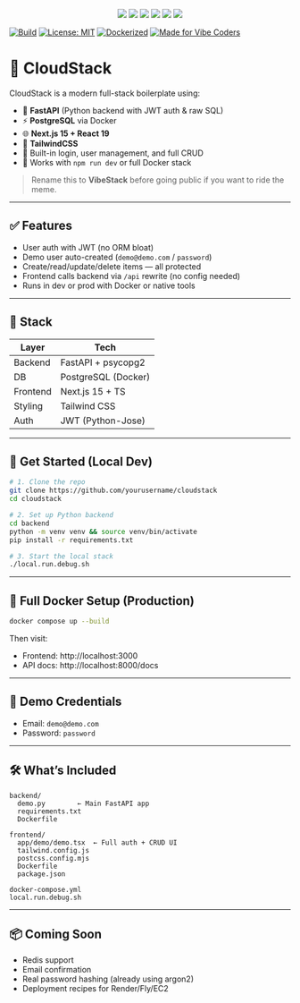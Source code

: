 <p align="center">
  <img src="https://img.shields.io/badge/FastAPI-090909?style=for-the-badge&logo=fastapi&logoColor=00FF84" />
  <img src="https://img.shields.io/badge/Next.js-000000?style=for-the-badge&logo=next.js&logoColor=white" />
  <img src="https://img.shields.io/badge/Tailwind_CSS-38B2AC?style=for-the-badge&logo=tailwind-css&logoColor=white" />
  <img src="https://img.shields.io/badge/PostgreSQL-336791?style=for-the-badge&logo=postgresql&logoColor=white" />
  <img src="https://img.shields.io/badge/Docker-2496ED?style=for-the-badge&logo=docker&logoColor=white" />
  <img src="https://img.shields.io/badge/JWT-black?style=for-the-badge&logo=JSON%20web%20tokens" />
</p>

[![Build](https://img.shields.io/badge/build-passing-brightgreen)](https://github.com/allansavage/cloudstack)
[![License: MIT](https://img.shields.io/badge/license-MIT-blue)](https://github.com/allansavage/cloudstack/blob/main/LICENSE)
[![Dockerized](https://img.shields.io/badge/docker-ready-blue)](https://github.com/allansavage/cloudstack#-full-docker-setup-production)
[![Made for Vibe Coders](https://img.shields.io/badge/vibe-ready-critical)](https://github.com/allansavage/cloudstack)

# 🚀 CloudStack

CloudStack is a modern full-stack boilerplate using:

- 🐍 **FastAPI** (Python backend with JWT auth & raw SQL)
- ⚡ **PostgreSQL** via Docker
- 🌐 **Next.js 15 + React 19**
- 🎨 **TailwindCSS**
- 🔐 Built-in login, user management, and full CRUD
- 🧪 Works with `npm run dev` or full Docker stack

> Rename this to **VibeStack** before going public if you want to ride the meme.

---

## ✅ Features

- User auth with JWT (no ORM bloat)
- Demo user auto-created (`demo@demo.com` / `password`)
- Create/read/update/delete items — all protected
- Frontend calls backend via `/api` rewrite (no config needed)
- Runs in dev or prod with Docker or native tools

---

## 🧱 Stack

| Layer     | Tech               |
|-----------|--------------------|
| Backend   | FastAPI + psycopg2 |
| DB        | PostgreSQL (Docker)|
| Frontend  | Next.js 15 + TS    |
| Styling   | Tailwind CSS       |
| Auth      | JWT (Python-Jose)  |

---

## 🚀 Get Started (Local Dev)

```bash
# 1. Clone the repo
git clone https://github.com/yourusername/cloudstack
cd cloudstack

# 2. Set up Python backend
cd backend
python -m venv venv && source venv/bin/activate
pip install -r requirements.txt

# 3. Start the local stack
./local.run.debug.sh
```

---

## 🐳 Full Docker Setup (Production)

```bash
docker compose up --build
```

Then visit:
- Frontend: http://localhost:3000
- API docs: http://localhost:8000/docs

---

## 🔑 Demo Credentials

- Email: `demo@demo.com`
- Password: `password`

---

## 🛠 What’s Included

```
backend/
  demo.py        ← Main FastAPI app
  requirements.txt
  Dockerfile

frontend/
  app/demo/demo.tsx  ← Full auth + CRUD UI
  tailwind.config.js
  postcss.config.mjs
  Dockerfile
  package.json

docker-compose.yml
local.run.debug.sh
```

---

## 📦 Coming Soon

- Redis support
- Email confirmation
- Real password hashing (already using argon2)
- Deployment recipes for Render/Fly/EC2

